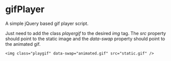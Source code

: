 gifPlayer
========

A simple jQuery based gif player script. 

Just need to add the class *playergif* to the desired *img* tag. The *src* property should point to the static image and the *data-swap* property should point to the animated gif.

```
<img class="playgif" data-swap="animated.gif" src="static.gif" />
```
